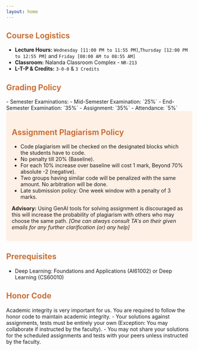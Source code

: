 ```yaml
---
layout: home
---
```

<h2 style="color: #ca7139;"><b>Course Logistics</b></h2>

- **Lecture Hours:** `Wednesday [11:00 PM to 11:55 PM]`,`Thursday [12:00 PM to 12:55 PM]` and `Friday [08:00 AM to 08:55 AM]`
- **Classroom:** Nalanda Classroom Complex - `NR-213`
- **L-T-P & Credits:** `3-0-0` & `3 Credits`


<h2 style="color: #ca7139;"><b>Grading Policy</b></h2>
- Semester Examinations:
    - Mid-Semester Examination: `25%`
    - End-Semester Examination: `35%`
- Assignment: `35%`
- Attendance: `5%`

<div style="background-color: #fff0e6; padding: 15px; border-radius: 5px;">
<h2 style="color: #ca7139;"><b>Assignment Plagiarism Policy</b></h2>
<ul>
    <li>Code plagiarism will be checked on the designated blocks which the students have to code.</li>
    <li>No penalty till 20% (Baseline).</li>
    <li>For each 10% increase over baseline will cost 1 mark, Beyond 70% absolute -2 (negative).</li>
    <li>Two groups having similar code will be penalized with the same amount. No arbitration will be done.</li>
    <li>Late submission policy: One week window with a penalty of 3 marks.</li>
</ul>
<p><strong>Advisory:</strong> Using GenAI tools for solving assignment is discouraged as this will increase the probability of plagiarism with others who may choose the same path. <em>[One can always consult TA's on their given emails for any further clarification (or) any help]</em></p>
</div>

<h2 style="color: #ca7139;"><b>Prerequisites</b></h2>

- Deep Learning: Foundations and Applications (AI61002) or Deep Learning (CS60010)

<h2 style="color: #ca7139;"><b>Honor Code</b></h2>
Academic integrity is very important for us. You are required to follow the honor code to maintain academic integrity.
- Your solutions against assignments, tests must be entirely your own (Exception: You may collaborate if instructed by the faculty).
- You may not share your solutions for the scheduled assignments and tests with your peers unless instructed by the faculty.

